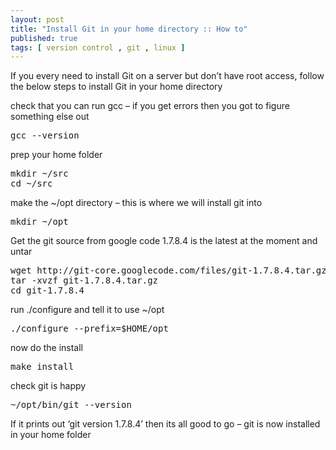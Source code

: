 ```yaml
---
layout: post
title: "Install Git in your home directory :: How to"
published: true
tags: [ version control , git , linux ]
---
```

<p>If you every need to install Git on a server but don&rsquo;t have root access, follow the below steps to install Git in your home directory</p>

<p>check that you can run gcc &ndash; if you get errors then you got to figure something else out</p>

<div class="CodeRay">
  <div class="code"><pre>gcc --version</pre></div>
</div>


<p>prep your home folder</p>

<div class="CodeRay">
  <div class="code"><pre>mkdir ~/src
cd ~/src</pre></div>
</div>


<p>make the ~/opt directory &ndash; this is where we will install git into</p>

<div class="CodeRay">
  <div class="code"><pre>mkdir ~/opt</pre></div>
</div>


<p>Get the git source from google code 1.7.8.4 is the latest at the moment and untar</p>

<div class="CodeRay">
  <div class="code"><pre>wget http://git-core.googlecode.com/files/git-1.7.8.4.tar.gz
tar -xvzf git-1.7.8.4.tar.gz
cd git-1.7.8.4</pre></div>
</div>


<p>run ./configure and tell it to use ~/opt</p>

<div class="CodeRay">
  <div class="code"><pre>./configure --prefix=$HOME/opt</pre></div>
</div>


<p>now do the install</p>

<div class="CodeRay">
  <div class="code"><pre>make install</pre></div>
</div>


<p>check git is happy</p>

<div class="CodeRay">
  <div class="code"><pre>~/opt/bin/git --version</pre></div>
</div>


<p>If it prints out &lsquo;git version 1.7.8.4&rsquo; then its all good to go &ndash; git is now installed in your home folder</p>
